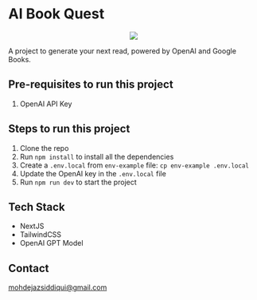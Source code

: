 # AI Book Quest

<p align="center">
  <img src="public/demo.png" />
</p>

A project to generate your next read, powered by OpenAI and Google Books. 

## Pre-requisites to run this project

1. OpenAI API Key

## Steps to run this project

1. Clone the repo
2. Run `npm install` to install all the dependencies
3. Create a `.env.local` from `env-example` file: `cp env-example .env.local`
4. Update the OpenAI  key in the `.env.local` file
5. Run `npm run dev` to start the project


## Tech Stack

- NextJS
- TailwindCSS
- OpenAI GPT Model

## Contact

mohdejazsiddiqui@gmail.com